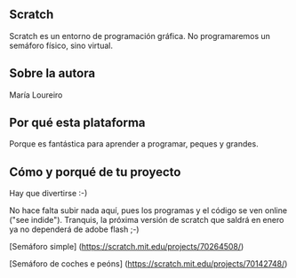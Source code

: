## Scratch

Scratch es un entorno de programación gráfica. No programaremos un semáforo físico, sino virtual.

## Sobre la autora
María Loureiro

## Por qué esta plataforma
Porque es fantástica para aprender a programar, peques y grandes. 

## Cómo y porqué de tu proyecto
Hay que divertirse :-)

No hace falta subir nada aquí, pues los programas y el código se ven online ("see indide").
Tranquis, la próxima versión de scratch que saldrá en enero ya no dependerá de adobe flash ;-)

[Semáforo simple] (https://scratch.mit.edu/projects/70264508/)


[Semáforo de coches e peóns] (https://scratch.mit.edu/projects/70142748/)

